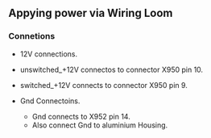 ## Appying power via Wiring Loom

### Connetions

-  12V connections.
  - unswitched_+12V connectos to connector X950 pin 10.
  - switched_+12V connects to connector X950 pin 9.

- Gnd Connectoins.
  - Gnd connects to X952 pin 14.
  - Also connect Gnd to aluminium Housing.
 

